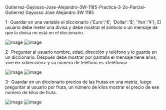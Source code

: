 Gutierrez-Gayosso-Jose-Alejandro-3W-1185-Practica-3-2o-Parcial-
Gutierrez Gayosso Jose Alejandro 3W 1185

1- Guardar en una variable el diccionario {'Euro':'€', 'Dollar':'$', 'Yen':'¥'}, 
El usuario debe meter una divisa y debe mostrar el símbolo o un mensaje de que la divisa no está en el diccionario.

![image](https://github.com/user-attachments/assets/d83d680c-a393-4cf0-926b-89a03d32b4b6)
![image](https://github.com/user-attachments/assets/4d01a669-e225-40b4-b586-f19c88c5fd77)

2- Preguntar al usuario nombre, edad, dirección y teléfono y lo guarde en un diccionario. 
Después debe mostrar por pantalla el mensaje 
<nombre>  tiene <edad> años, vive en <dirección> y su número de teléfono es <teléfono>

![image](https://github.com/user-attachments/assets/7f0e3e20-eac6-4ed9-868e-3cc8172e2133)
![image](https://github.com/user-attachments/assets/40fd0406-6cad-4c58-83f7-1083be3fecc6)

3- Guardar en un diccionario precios de las frutas en una matriz, luego preguntar al usuario por 
fruta, 
un número de kilos 
mostrar el precio de ese número de kilos de fruta.

![image](https://github.com/user-attachments/assets/6416c7d3-caf8-4293-8af5-04a6fc436656)
![image](https://github.com/user-attachments/assets/2e1586b4-1574-48bd-8cb8-f823f1ac1ee6)
